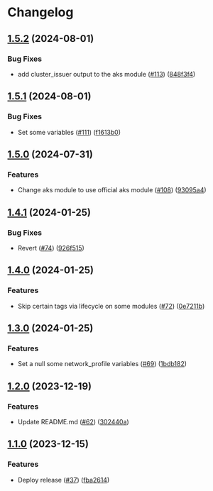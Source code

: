 # Changelog

## [1.5.2](https://github.com/prefapp/tfm/compare/azure-aks-v1.5.1...azure-aks-v1.5.2) (2024-08-01)


### Bug Fixes

* add cluster_issuer output to the aks module ([#113](https://github.com/prefapp/tfm/issues/113)) ([848f3f4](https://github.com/prefapp/tfm/commit/848f3f4155584a28d56a19d2a3acacda7dc700f0))

## [1.5.1](https://github.com/prefapp/tfm/compare/azure-aks-v1.5.0...azure-aks-v1.5.1) (2024-08-01)


### Bug Fixes

* Set some variables ([#111](https://github.com/prefapp/tfm/issues/111)) ([f1613b0](https://github.com/prefapp/tfm/commit/f1613b086cb90df06f15bf2523ac155e8149777a))

## [1.5.0](https://github.com/prefapp/tfm/compare/azure-aks-v1.4.1...azure-aks-v1.5.0) (2024-07-31)


### Features

* Change aks module to use official aks module ([#108](https://github.com/prefapp/tfm/issues/108)) ([93095a4](https://github.com/prefapp/tfm/commit/93095a48bc9f9220e2da8f993891a1d587795c1e))

## [1.4.1](https://github.com/prefapp/tfm/compare/azure-aks-v1.4.0...azure-aks-v1.4.1) (2024-01-25)


### Bug Fixes

* Revert ([#74](https://github.com/prefapp/tfm/issues/74)) ([926f515](https://github.com/prefapp/tfm/commit/926f515986bbcfa7951a6aba2e92dd23900e4aac))

## [1.4.0](https://github.com/prefapp/tfm/compare/azure-aks-v1.3.0...azure-aks-v1.4.0) (2024-01-25)


### Features

* Skip certain tags via lifecycle on some modules ([#72](https://github.com/prefapp/tfm/issues/72)) ([0e7211b](https://github.com/prefapp/tfm/commit/0e7211b7a36efe9cdbdbf6a751c198c0f2216ae5))

## [1.3.0](https://github.com/prefapp/tfm/compare/azure-aks-v1.2.0...azure-aks-v1.3.0) (2024-01-25)


### Features

* Set a null some network_profile variables ([#69](https://github.com/prefapp/tfm/issues/69)) ([1bdb182](https://github.com/prefapp/tfm/commit/1bdb182fd2a41ba3ead37e1670c50e37846a2777))

## [1.2.0](https://github.com/prefapp/tfm/compare/azure-aks-v1.1.0...azure-aks-v1.2.0) (2023-12-19)


### Features

* Update README.md ([#62](https://github.com/prefapp/tfm/issues/62)) ([302440a](https://github.com/prefapp/tfm/commit/302440a79ea0e4883b6583e3540deac7bac6c307))

## [1.1.0](https://github.com/prefapp/tfm/compare/azure-aks-v1.0.0...azure-aks-v1.1.0) (2023-12-15)


### Features

* Deploy release ([#37](https://github.com/prefapp/tfm/issues/37)) ([fba2614](https://github.com/prefapp/tfm/commit/fba2614fb284cf9d960be53c7c123ceaf08cecfa))
